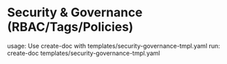 # Security & Governance (RBAC/Tags/Policies)

usage: Use create-doc with templates/security-governance-tmpl.yaml
run: create-doc templates/security-governance-tmpl.yaml
